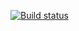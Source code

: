 [![Build status](https://ci.appveyor.com/api/projects/status/04knwectrtxxwbca?svg=true)](https://ci.appveyor.com/project/rojas93/patterns)
